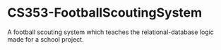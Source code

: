 # CS353-FootballScoutingSystem
A football scouting system which teaches the relational-database logic made for a school project.

